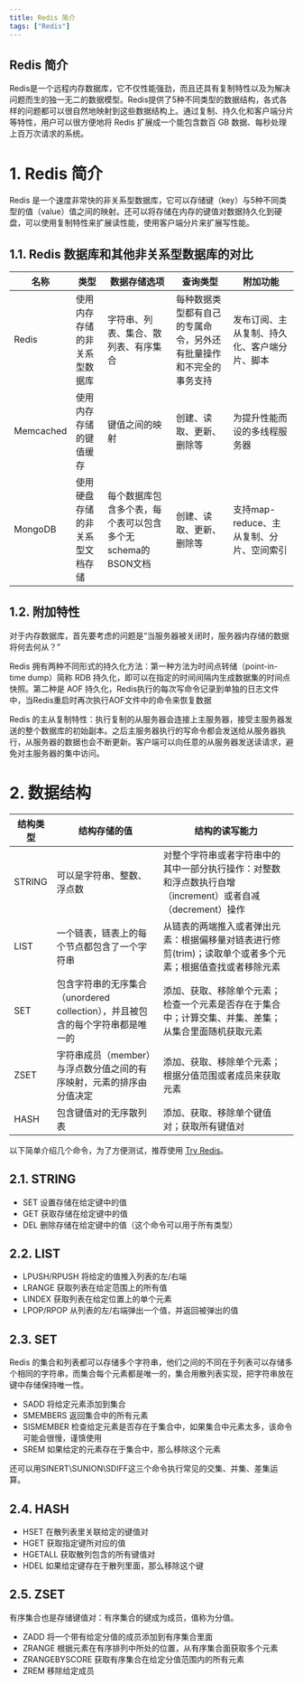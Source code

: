 ```yaml
---
title: Redis 简介
tags: ["Redis"]
---
```


Redis 简介
---

Redis是一个远程内存数据库，它不仅性能强劲，而且还具有复制特性以及为解决问题而生的独一无二的数据模型。Redis提供了5种不同类型的数据结构，各式各样的问题都可以很自然地映射到这些数据结构上。通过复制、持久化和客户端分片等特性，用户可以很方便地将 Redis 扩展成一个能包含数百 GB 数据、每秒处理上百万次请求的系统。

# 1. Redis 简介 #

Redis 是一个速度非常快的非关系型数据库，它可以存储键（key）与5种不同类型的值（value）值之间的映射。还可以将存储在内存的键值对数据持久化到硬盘，可以使用复制特性来扩展读性能，使用客户端分片来扩展写性能。

## 1.1. Redis 数据库和其他非关系型数据库的对比 ##

|  名称   | 类型  | 数据存储选项| 查询类型 | 附加功能|
|---------|---------|------------|---------|---------|
| Redis   | 使用内存存储的非关系型数据库 |字符串、列表、集合、散列表、有序集合|每种数据类型都有自己的专属命令，另外还有批量操作和不完全的事务支持|发布订阅、主从复制、持久化、客户端分片、脚本|
| Memcached| 使用内存存储的键值缓存 |键值之间的映射|创建、读取、更新、删除等|为提升性能而设的多线程服务器|
| MongoDB | 使用硬盘存储的非关系型文档存储|每个数据库包含多个表，每个表可以包含多个无schema的BSON文档|创建、读取、更新、删除等|支持map-reduce、主从复制、分片、空间索引|

## 1.2. 附加特性 ##
对于内存数据库，首先要考虑的问题是“当服务器被关闭时，服务器内存储的数据将何去何从？”

Redis 拥有两种不同形式的持久化方法：第一种方法为时间点转储（point-in-time dump）简称 RDB 持久化，即可以在指定的时间间隔内生成数据集的时间点快照。第二种是 AOF 持久化，Redis执行的每次写命令记录到单独的日志文件中，当Redis重启时再次执行AOF文件中的命令来恢复数据

Redis 的主从复制特性：执行复制的从服务器会连接上主服务器，接受主服务器发送的整个数据库的初始副本。之后主服务器执行的写命令都会发送给从服务器执行，从服务器的数据也会不断更新。客户端可以向任意的从服务器发送读请求，避免对主服务器的集中访问。

# 2. 数据结构 #
|结构类型|结构存储的值|结构的读写能力|
|---------|---------|------------|
|STRING|可以是字符串、整数、浮点数|对整个字符串或者字符串中的其中一部分执行操作：对整数和浮点数执行自增（increment）或者自减（decrement）操作|
|LIST|一个链表，链表上的每个节点都包含了一个字符串|从链表的两端推入或者弹出元素：根据偏移量对链表进行修剪(trim)；读取单个或者多个元素；根据值查找或者移除元素|
|SET|包含字符串的无序集合（unordered collection），并且被包含的每个字符串都是唯一的|添加、获取、移除单个元素；检查一个元素是否存在于集合中；计算交集、并集、差集；从集合里面随机获取元素|
|ZSET|字符串成员（member）与浮点数分值之间的有序映射，元素的排序由分值决定|添加、获取、移除单个元素；根据分值范围或者成员来获取元素|
|HASH|包含键值对的无序散列表|添加、获取、移除单个键值对；获取所有键值对|

以下简单介绍几个命令，为了方便测试，推荐使用 [Try Redis](https://try.redis.io/)。

## 2.1. STRING ##
- SET 设置存储在给定键中的值
- GET 获取存储在给定键中的值
- DEL 删除存储在给定键中的值（这个命令可以用于所有类型）

## 2.2. LIST ##
- LPUSH/RPUSH 将给定的值推入列表的左/右端
- LRANGE      获取列表在给定范围上的所有值
- LINDEX      获取列表在给定位置上的单个元素
- LPOP/RPOP   从列表的左/右端弹出一个值，并返回被弹出的值

## 2.3. SET ##
Redis 的集合和列表都可以存储多个字符串，他们之间的不同在于列表可以存储多个相同的字符串，而集合每个元素都是唯一的，集合用散列表实现，把字符串放在键中存储保持唯一性。

- SADD 将给定元素添加到集合
- SMEMBERS 返回集合中的所有元素
- SISMEMBER 检查给定元素是否存在于集合中，如果集合中元素太多，该命令可能会很慢，谨慎使用
- SREM 如果给定的元素存在于集合中，那么移除这个元素

还可以用SINERT\SUNION\SDIFF这三个命令执行常见的交集、并集、差集运算。

## 2.4. HASH ##
- HSET 在散列表里关联给定的键值对
- HGET 获取指定键所对应的值
- HGETALL 获取散列包含的所有键值对
- HDEL 如果给定键存在于散列里面，那么移除这个键

## 2.5. ZSET ##
有序集合也是存储键值对：有序集合的键成为成员，值称为分值。
- ZADD 将一个带有给定分值的成员添加到有序集合里面
- ZRANGE 根据元素在有序排列中所处的位置，从有序集合面获取多个元素
- ZRANGEBYSCORE 获取有序集合在给定分值范围内的所有元素
- ZREM 移除给定成员
